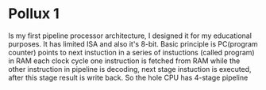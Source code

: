 # Pollux 1
Is my first pipeline processor architecture, I designed it for my educational purposes. It has limited ISA and also it's 8-bit. Basic principle is PC(program counter) points to next instuction in a series of instuctions (called program) in RAM each clock cycle one instruction is fetched from RAM while the other instruction in pipeline is decoding, next stage instuction is executed, after this stage result is write back. So the hole CPU has 4-stage pipeline
